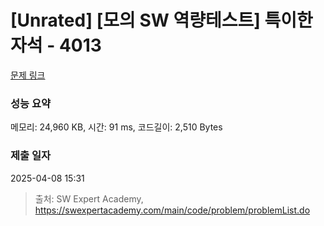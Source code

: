 # [Unrated] [모의 SW 역량테스트] 특이한 자석 - 4013 

[문제 링크](https://swexpertacademy.com/main/code/problem/problemDetail.do?contestProbId=AWIeV9sKkcoDFAVH) 

### 성능 요약

메모리: 24,960 KB, 시간: 91 ms, 코드길이: 2,510 Bytes

### 제출 일자

2025-04-08 15:31



> 출처: SW Expert Academy, https://swexpertacademy.com/main/code/problem/problemList.do